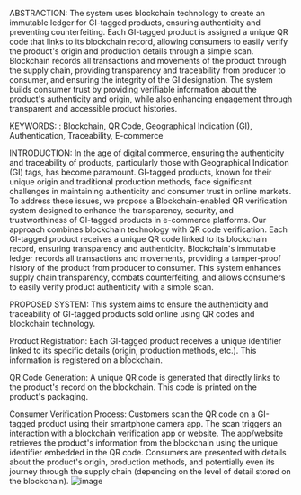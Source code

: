 ABSTRACTION:
The system uses blockchain technology to create an immutable ledger for GI-tagged products, ensuring authenticity and preventing counterfeiting.
Each GI-tagged product is assigned a unique QR code that links to its blockchain record, allowing consumers to easily verify the product's origin and production details through a simple scan.
Blockchain records all transactions and movements of the product through the supply chain, providing transparency and traceability from producer to consumer, and ensuring the integrity of the GI designation.
The system builds consumer trust by providing verifiable information about the product's authenticity and origin, while also enhancing engagement through transparent and accessible product histories.

KEYWORDS: : Blockchain, QR Code, Geographical Indication (GI), Authentication, Traceability, E-commerce

INTRODUCTION:
In the age of digital commerce, ensuring the authenticity and traceability of products, particularly those with Geographical Indication (GI) tags, has become paramount. 
GI-tagged products, known for their unique origin and traditional production methods, face significant challenges in maintaining authenticity and consumer trust in online markets. 
To address these issues, we propose a Blockchain-enabled QR verification system designed to enhance the transparency, security, and trustworthiness of GI-tagged products in e-commerce platforms.
Our approach combines blockchain technology with QR code verification. Each GI-tagged product receives a unique QR code linked to its blockchain record, ensuring transparency and authenticity. 
Blockchain's immutable ledger records all transactions and movements, providing a tamper-proof history of the product from producer to consumer. This system enhances supply chain transparency, combats counterfeiting, and allows consumers to easily verify product authenticity with a simple scan.

PROPOSED SYSTEM:
This system aims to ensure the authenticity and traceability of GI-tagged products sold online using QR codes and blockchain technology.

Product Registration: Each GI-tagged product receives a unique identifier linked to its specific details (origin, production methods, etc.). 
This information is registered on a blockchain.

QR Code Generation: A unique QR code is generated that directly links to the product's record on the blockchain. 
This code is printed on the product's packaging.

Consumer Verification Process:
Customers scan the QR code on a GI-tagged product using their smartphone camera app.
The scan triggers an interaction with a blockchain verification app or website.
The app/website retrieves the product's information from the blockchain using the unique identifier embedded in the QR code.
Consumers are presented with details about the product's origin, production methods, and potentially even its journey through the supply chain (depending on the level of detail stored on the blockchain).
                        ![image](https://github.com/user-attachments/assets/6a781323-c658-4400-b5ba-a91af0b3a1a5)




